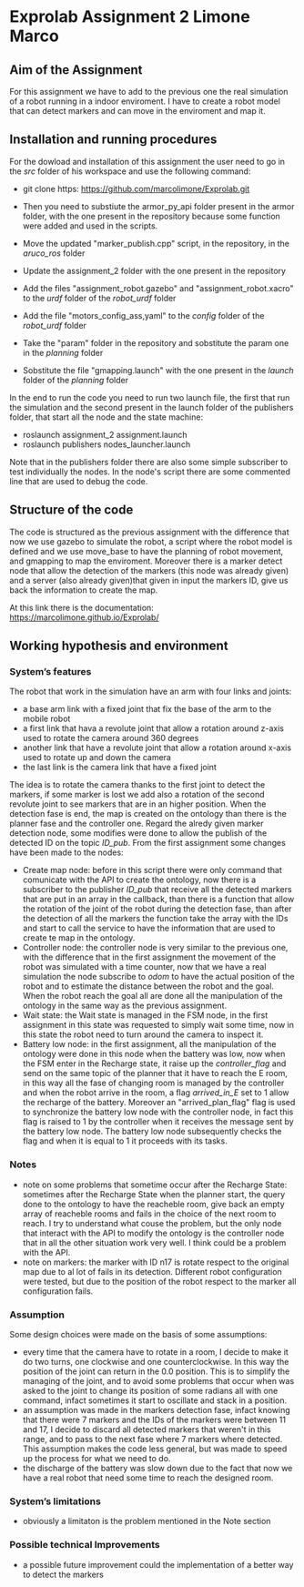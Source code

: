# Exprolab Assignment 2 Limone Marco
## Aim of the Assignment
For this assignment we have to add to the previous one the real simulation of a robot running in a indoor enviroment. I have to create a robot model that can detect markers and can move in the enviroment and map it. 

##


## Installation and running procedures
For the dowload and installation of this assignment the user need to go in the *src* folder of his workspace and use the following command:
- git clone https: https://github.com/marcolimone/Exprolab.git

- Then you need to substiute the armor_py_api folder present in the armor folder, with the one present in the repository because some function were added and used in the scripts. 
- Move the updated "marker_publish.cpp" script, in the repository, in the *aruco_ros* folder 
- Update the assignment_2 folder with the one present in the repository
- Add the files "assignment_robot.gazebo" and "assignment_robot.xacro" to the *urdf* folder of the *robot_urdf* folder
- Add the file "motors_config_ass,yaml" to the *config* folder of the *robot_urdf* folder
- Take the "param" folder in the repository and sobstitute the param one in the *planning* folder
- Sobstitute the file "gmapping.launch" with the one present in the *launch* folder of the *planning* folder


In the end to run the code you need to run two launch file, the first that run the simulation and the second present in the launch folder of the publishers folder, that start all the node and the state machine:
- roslaunch assignment_2 assignment.launch
- roslaunch publishers nodes_launcher.launch 

Note that in the publishers folder there are also some simple subscriber to test individually the nodes.
In the node's script there are some commented line that are used to debug the code.


## Structure of the code
The code is structured as the previous assignment with the difference that now we use gazebo to simulate the robot, a script where the robot model is defined and we use move_base to have the planning of robot movement, and gmapping to map the enviroment. Moreover there is a marker detect node that allow the detection of the markers (this node was already given) and a server (also already given)that given in input the markers ID, give us back the information to create the map.

At this link there is the documentation: https://marcolimone.github.io/Exprolab/


## Working hypothesis and environment
### System’s features
The robot that work in the simulation have an arm with four links and joints:
- a base arm link with a fixed joint that fix the base of the arm to the mobile robot
- a first link that hava a revolute joint that allow a rotation around z-axis used to rotate the camera around 360 degrees
- another link that have a revolute joint that allow a rotation around x-axis used to rotate up and down the camera
- the last link is the camera link that have a fixed joint

The idea is to rotate the camera thanks to the first joint to detect the markers, if some marker is lost we add also a rotation of the second revolute joint to see markers that are in an higher position. When the detection fase is end, the map is created on the ontology than there is the planner fase and the controller one.
Regard the alredy given marker detection node, some modifies were done to allow the publish of the detected ID on the topic *ID_pub*.
From the first assignment some changes have been made to the nodes:
- Create map node: before in this script there were only command that comunicate with the API to create the ontology, now there is a subscriber to the publisher *ID_pub* that receive all the detected markers that are put in an array in the callback, than there is a function that allow the rotation of the joint of the robot during the detection fase, than after the detection of all the markers the function take the array with the IDs and start to call the service to have the information that are used to create te map in the ontology. 
- Controller node: the controller node is very similar to the previous one, with the difference that in the first assignment the movement of the robot was simulated with a time counter, now that we have a real simulation the node subscribe to *odom* to have the actual position of the robot and to estimate the distance between the robot and the goal. When the robot reach the goal all are done all the manipulation of the ontology in the same way as the previous assignment.
- Wait state: the Wait state is managed in the FSM node, in the first assignment in this state was requested to simply wait some time, now in this state the robot need to turn around the camera to inspect it. 
- Battery low node: in the first assignment, all the manipulation of the ontology were done in this node when the battery was low, now when the FSM enter in the Recharge state, it raise up the *controller_flag* and send on the same topic of the planner that it have to reach the E room, in this way all the fase of changing room is managed by the controller and when the robot arrive in the room, a flag *arrived_in_E* set to 1 allow the recharge of the battery. Moreover an "arrived_plan_flag" flag is used to synchronize the battery low node with the controller node, in fact this flag is raised to 1 by the controller when it receives the message sent by the battery low node. The battery low node subsequently checks the flag and when it is equal to 1 it proceeds with its tasks.

### Notes
- note on some problems that sometime occur after the Recharge State: sometimes after the Recharge State when the planner start, the query done to the ontology to have the reacheble room, give back an empty array of reacheble rooms and fails in the choice of the next room to reach. I try to understand what couse the problem, but the only node that interact with the API to modify the ontology is the controller node that in all the other situation work very well. I think could be a problem with the API. 
- note on markers: the marker with ID n17 is rotate respect to the original map due to al lot of fails in its detection. Different robot configuration were tested, but due to the position of the robot respect to the marker all configuration fails. 

### Assumption
Some design choices were made on the basis of some assumptions:
- every time that the camera have to rotate in a room, I decide to make it do two turns, one clockwise and one counterclockwise. In this way the position of the joint can return in the 0.0 position. This is to simplify the managing of the joint, and to avoid some problems that occur when was asked to the joint to change its position of some radians all with one command, infact sometimes it start to oscillate and stack in a position.
- an assumption was made in the markers detection fase, infact knowing that there were 7 markers and the IDs of the markers were between 11 and 17, I decide to discard all detected markers that weren't in this range, and to pass to the next fase where 7 markers where detected. This assumption makes the code less general, but was made to speed up the process for what we need to do.
- the discharge of the battery was slow down due to the fact that now we have a real robot that need some time to reach the designed room.

### System’s limitations
- obviously a limitaton is the problem mentioned in the Note section

### Possible technical Improvements
- a possible future improvement could the implementation of a better way to detect the markers
